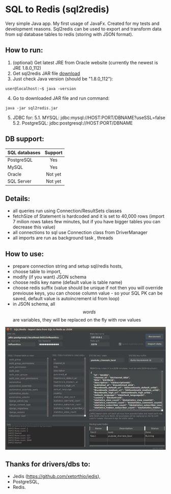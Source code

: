 # SQL to Redis (sql2redis) #


Very simple Java app. My first usage of JavaFx. Created for my tests and development reasons. Sql2redis can be used to export and transform data from sql database tables to redis (storing with JSON format).

How to run:
-----------

1. (optional) Get latest JRE from Oracle website (currently the newest is JRE 1.8.0_112)
2. Get sql2redis JAR file [download](https://github.com/mojeprojekty/sql2redis/raw/master/out/artifacts/sql2redis_jar/sql2redis.jar)
3. Just check Java version (should be "1.8.0_112"):
  ```
  user@localhost:~$ java -version 
  ```
4. Go to downloaded JAR file and run command:
  ```
  java -jar sql2redis.jar
  ```
5. JDBC for:
  5.1. MYSQL:       jdbc:mysql://HOST:PORT/DBNAME?useSSL=false
  5.2. PostgreSQL:  jdbc:postgresql://HOST:PORT/DBNAME

DB support:
-----------
| SQL databases | Support |
| ------------- |:-------:|
| PostgreSQL    | Yes     |
| MySQL         | Yes     |
| Oracle        | Not yet |
| SQL Server    | Not yet |

Details:
-----------
* all queries run using Connection/ResultSets classes
* fetchSize of Statement is hardcoded and it is set to 40,000 rows (import 7 milion rows takes few minutes, but if you have bigger tables you can decrease this value)
* all connections to sql use Connection class from DriverManager
* all imports are run as background task , threads


How to use:
-----------
* prepare connection string and setup sql/redis hosts,
* choose table to import,
* modify (if you want) JSON schema
* choose redis key name (default value is table name)
* choose redis suffix (value should be unique if not then you will override previouse keys, you can choose column value - so your SQL PK can be saved, default value is autoincrement id from loop)
* in JSON schema, all $$words$$ are variables, they will be replaced on the fly with row values

![picture](src/sql2redis/sql2redis_img.jpg)

Thanks for drivers/dbs to:
-----------
* Jedis (https://github.com/xetorthio/jedis),
* PostgreSQL,
* Redis.
